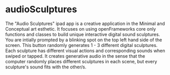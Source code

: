 audioSculptures
===============

The "Audio Sculptures" ipad app is a creative application in the Minimal and Conceptual art esthetic. It focuses on using openFrameworks core only functions and classes to build unique interactive digital sound sculptures. You are intially prompted by a blinking spot on the top left hand side of the screen. This button randomly generates 1 - 3 different digital sculptures. Each sculpture has different visual actions and corresponding sounds when swiped or tapped. It creates generative audio in the sense that the computer randomly places different sculptures in each scene, but every sculpture's sound fits with the other/s.

